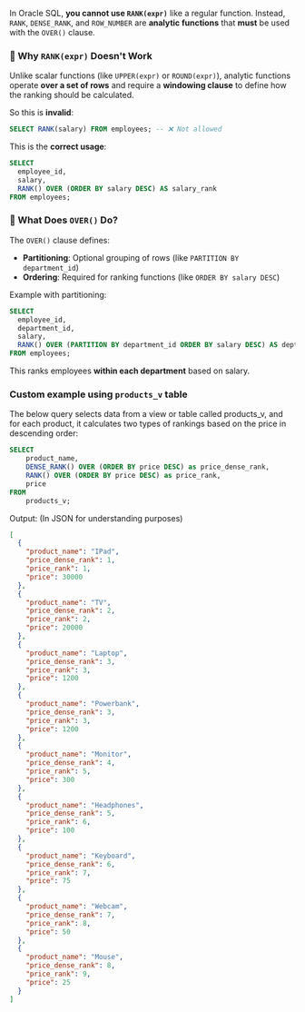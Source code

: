 In Oracle SQL, **you cannot use `RANK(expr)`** like a regular function. Instead, `RANK`, `DENSE_RANK`, and `ROW_NUMBER` are **analytic functions** that **must** be used with the `OVER()` clause.

### 🔹 Why `RANK(expr)` Doesn't Work

Unlike scalar functions (like `UPPER(expr)` or `ROUND(expr)`), analytic functions operate **over a set of rows** and require a **windowing clause** to define how the ranking should be calculated.

So this is **invalid**:
```sql
SELECT RANK(salary) FROM employees; -- ❌ Not allowed
```

This is the **correct usage**:
```sql
SELECT 
  employee_id,
  salary,
  RANK() OVER (ORDER BY salary DESC) AS salary_rank
FROM employees;
```

### 🔸 What Does `OVER()` Do?

The `OVER()` clause defines:
- **Partitioning**: Optional grouping of rows (like `PARTITION BY department_id`)
- **Ordering**: Required for ranking functions (like `ORDER BY salary DESC`)

Example with partitioning:
```sql
SELECT 
  employee_id,
  department_id,
  salary,
  RANK() OVER (PARTITION BY department_id ORDER BY salary DESC) AS dept_rank
FROM employees;
```

This ranks employees **within each department** based on salary.

### Custom example using `products_v` table
The below query selects data from a view or table called products_v, and for each product, 
it calculates two types of rankings based on the price in descending order:

```sql
SELECT 
    product_name,
    DENSE_RANK() OVER (ORDER BY price DESC) as price_dense_rank,
    RANK() OVER (ORDER BY price DESC) as price_rank,
    price
FROM    
    products_v;
```

Output: (In JSON for understanding purposes)
```json
[
  {
    "product_name": "IPad",
    "price_dense_rank": 1,
    "price_rank": 1,
    "price": 30000
  },
  {
    "product_name": "TV",
    "price_dense_rank": 2,
    "price_rank": 2,
    "price": 20000
  },
  {
    "product_name": "Laptop",
    "price_dense_rank": 3,
    "price_rank": 3,
    "price": 1200
  },
  {
    "product_name": "Powerbank",
    "price_dense_rank": 3,
    "price_rank": 3,
    "price": 1200
  },
  {
    "product_name": "Monitor",
    "price_dense_rank": 4,
    "price_rank": 5,
    "price": 300
  },
  {
    "product_name": "Headphones",
    "price_dense_rank": 5,
    "price_rank": 6,
    "price": 100
  },
  {
    "product_name": "Keyboard",
    "price_dense_rank": 6,
    "price_rank": 7,
    "price": 75
  },
  {
    "product_name": "Webcam",
    "price_dense_rank": 7,
    "price_rank": 8,
    "price": 50
  },
  {
    "product_name": "Mouse",
    "price_dense_rank": 8,
    "price_rank": 9,
    "price": 25
  }
]
```
